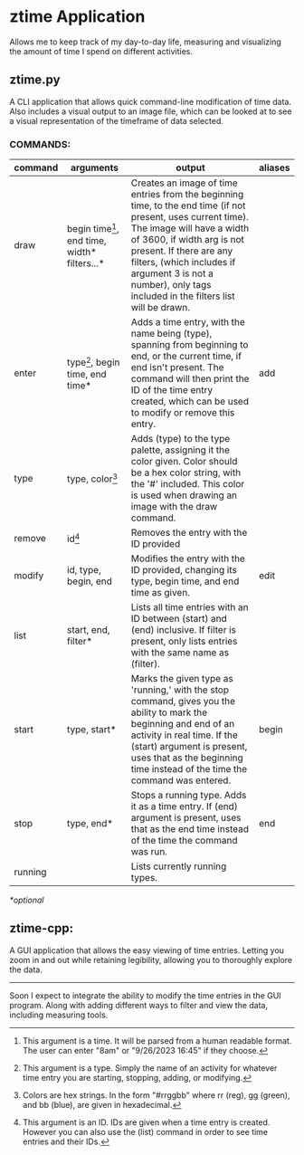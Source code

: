 # ztime Application

Allows me to keep track of my day-to-day life, measuring and visualizing the amount of time I spend on different activities.

## ztime.py

A CLI application that allows quick command-line modification of time data. Also includes a visual output to an image file, which can be looked at to see a visual representation of the timeframe of data selected.

### COMMANDS:

| command | arguments | output | aliases |
| --- | --- | --- | --- |
| draw | begin time[^1], end time, width* filters...* | Creates an image of time entries from the beginning time, to the end time (if not present, uses current time). The image will have a width of 3600, if width arg is not present. If there are any filters, (which includes if argument 3 is not a number), only tags included in the filters list will be drawn.| &nbsp; |
| enter | type[^2], begin time, end time* | Adds a time entry, with the name being (type), spanning from beginning to end, or the current time, if end isn't present. The command will then print the ID of the time entry created, which can be used to modify or remove this entry. | add |
| type | type, color[^3] | Adds (type) to the type palette, assigning it the color given. Color should be a hex color string, with the '#' included. This color is used when drawing an image with the draw command. | &nbsp; |
| remove | id[^4] | Removes the entry with the ID provided | &nbsp; |
| modify | id, type, begin, end | Modifies the entry with the ID provided, changing its type, begin time, and end time as given. | edit |
| list | start, end, filter* | Lists all time entries with an ID between (start) and (end) inclusive. If filter is present, only lists entries with the same name as (filter). | &nbsp; |
| start | type, start* | Marks the given type as 'running,' with the stop command, gives you the ability to mark the beginning and end of an activity in real time. If the (start) argument is present, uses that as the beginning time instead of the time the command was entered. | begin |
| stop | type, end* | Stops a running type. Adds it as a time entry. If (end) argument is present, uses that as the end time instead of the time the command was run. | end |
| running | &nbsp; | Lists currently running types. | &nbsp; |

*\*optional*
[^1]: This argument is a time. It will be parsed from a human readable format. The user can enter "8am" or "9/26/2023 16:45" if they choose.
[^2]: This argument is a type. Simply the name of an activity for whatever time entry you are starting, stopping, adding, or modifying.
[^3]: Colors are hex strings. In the form "#rrggbb" where rr (reg), gg (green), and bb (blue), are given in hexadecimal.
[^4]: This argument is an ID. IDs are given when a time entry is created. However you can also use the (list) command in order to see time entries and their IDs.

## ztime-cpp:

A GUI application that allows the easy viewing of time entries. Letting you zoom in and out while retaining legibility, allowing you to thoroughly explore the data.

------
Soon I expect to integrate the ability to modify the time entries in the GUI program. Along with adding different ways to filter and view the data, including measuring tools.
